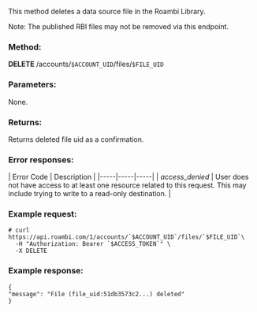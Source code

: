This method deletes a data source file in the Roambi Library.

 Note: The published RBI files may not be removed via this endpoint.

### Method:

**DELETE** /accounts/`$ACCOUNT_UID`/files/`$FILE_UID`

### Parameters:

None.

### Returns:

Returns deleted file uid as a confirmation.



### Error responses:

| Error Code | Description |
|-----|-----|-----|
| *access_denied* | User does not have access to at least one resource related to this request. This may include trying to write to a read-only destination. |

### Example request:


```
# curl https://api.roambi.com/1/accounts/`$ACCOUNT_UID`/files/`$FILE_UID`\
  -H "Authorization: Bearer `$ACCESS_TOKEN`" \
  -X DELETE
```
### Example response:


```
{
"message": "File (file_uid:51db3573c2...) deleted"
}
```
